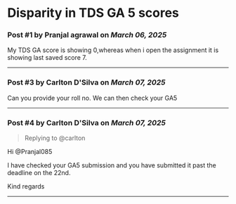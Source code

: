 # Disparity in TDS GA 5 scores

### Post #1 by **Pranjal agrawal** on *March 06, 2025*
My TDS GA score is showing 0,whereas when i open the assignment it is showing last saved score 7.

---

### Post #3 by **Carlton D'Silva** on *March 07, 2025*
Can you provide your roll no. We can then check your GA5

---

### Post #4 by **Carlton D'Silva** on *March 07, 2025*
> Replying to @carlton

Hi @Pranjal085

I have checked your GA5 submission and you have submitted it past the deadline on the 22nd.

Kind regards

---
